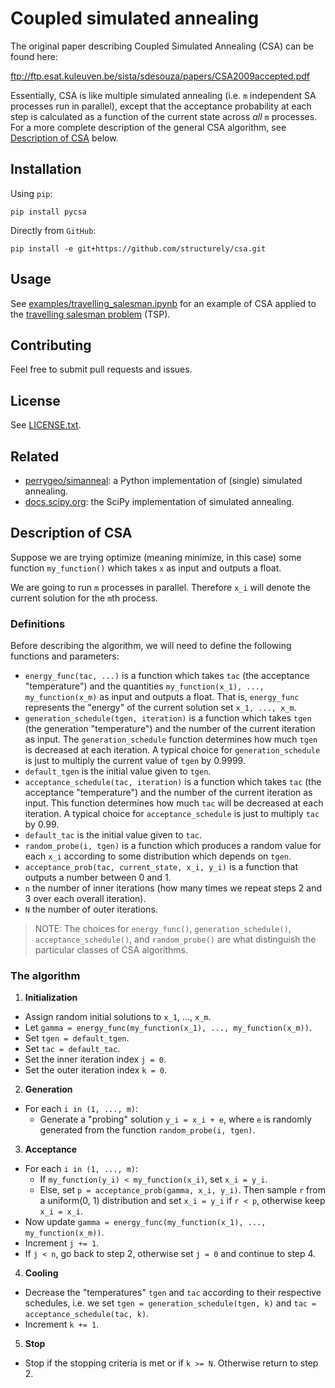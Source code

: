 # Coupled simulated annealing

The original paper describing Coupled Simulated Annealing (CSA) can be found here:

ftp://ftp.esat.kuleuven.be/sista/sdesouza/papers/CSA2009accepted.pdf

Essentially, CSA is like multiple simulated annealing (i.e. `m` independent SA processes run in parallel),
except that the acceptance probability at each step is calculated as a function of the current state
across *all* `m` processes. For a more complete description of the general CSA algorithm, see 
[Description of CSA](#description-of-csa) below.

## Installation

Using `pip`:

```
pip install pycsa
```

Directly from `GitHub`:

```
pip install -e git+https://github.com/structurely/csa.git
```

## Usage

See [examples/travelling_salesman.ipynb](https://github.com/structurely/csa/blob/master/examples/travelling_salesman.ipynb) for an example of CSA applied to the [travelling salesman problem](https://en.wikipedia.org/wiki/Travelling_salesman_problem) (TSP).

## Contributing

Feel free to submit pull requests and issues.

## License

See [LICENSE.txt](https://github.com/structurely/csa/blob/master/LICENSE.txt).

## Related

- [perrygeo/simanneal](https://github.com/perrygeo/simanneal): a Python implementation of (single) simulated 
annealing.
- [docs.scipy.org](https://docs.scipy.org/doc/scipy-0.15.1/reference/generated/scipy.optimize.anneal.html):
the SciPy implementation of simulated annealing.

## Description of CSA

Suppose we are trying optimize (meaning minimize, in this case) some function 
`my_function()` which takes `x` as input
and outputs a float.

We are going to run `m` processes in parallel. Therefore `x_i` will denote the current solution
for the `m`th process.

### Definitions

Before describing the algorithm, we will need to define the following functions and parameters:

- `energy_func(tac, ...)` is a function which takes `tac` (the acceptance "temperature") and the quantities 
`my_function(x_1), ..., my_function(x_m)` as input and outputs a float.
That is, `energy_func` represents the "energy" of the current solution set `x_1, ..., x_m`.
- `generation_schedule(tgen, iteration)` is a function which takes `tgen` (the generation "temperature") and the 
number of 
the current iteration as input. The `generation_schedule` function determines how much `tgen` is
decreased at each iteration. A typical choice for `generation_schedule` is just to multiply the current value 
of `tgen` by 0.9999.
- `default_tgen` is the initial value given to `tgen`.
- `acceptance_schedule(tac, iteration)` is a function which takes `tac` (the acceptance "temperature") and the number
of the current iteration as input. This function determines how much `tac` will be decreased at each
iteration. A typical choice for `acceptance_schedule` is just to multiply `tac` by 0.99.
- `default_tac` is the initial value given to `tac`.
- `random_probe(i, tgen)` is a function which produces a random value for each `x_i` according to
some distribution which depends on `tgen`.
- `acceptance_prob(tac, current_state, x_i, y_i)` is a function that outputs a number between 0 
and 1.
- `n` the number of inner iterations (how many times we repeat steps 2 and 3 over each overall iteration).
- `N` the number of outer iterations.

> NOTE: The choices for `energy_func()`, `generation_schedule()`, `acceptance_schedule()`,
and `random_probe()` are what distinguish the particular classes of CSA algorithms.

### The algorithm

1. **Initialization** 
  - Assign random initial solutions to `x_1`, ..., `x_m`.
  - Let `gamma = energy_func(my_function(x_1), ..., my_function(x_m))`.
  - Set `tgen = default_tgen`.
  - Set `tac = default_tac`.
  - Set the inner iteration index `j = 0`.
  - Set the outer iteration index `k = 0`.

2. **Generation**
  - For each `i in (1, ..., m)`:
    - Generate a "probing" solution `y_i = x_i + e`, where `e` is randomly generated
	from the function `random_probe(i, tgen)`.

3. **Acceptance**
  - For each `i in (1, ..., m)`:
    - If `my_function(y_i) < my_function(x_i)`, set `x_i = y_i`.
	- Else, set `p = acceptance_prob(gamma, x_i, y_i)`. Then sample `r` from a uniform(0, 1) distribution
	and set `x_i = y_i` if `r < p`, otherwise keep `x_i = x_i`.
  - Now update `gamma = energy_func(my_function(x_1), ..., my_function(x_m))`.
  - Increment `j += 1`.
  - If `j < n`, go back to step 2, otherwise set `j = 0` and continue to step 4.

4. **Cooling**
  - Decrease the "temperatures" `tgen` and `tac` according to their respective schedules,  i.e. we set `tgen = generation_schedule(tgen, k)` and 
  `tac = acceptance_schedule(tac, k)`.
  - Increment `k += 1`.

5. **Stop**
  - Stop if the stopping criteria is met or if `k >= N`. Otherwise return to step 2.
